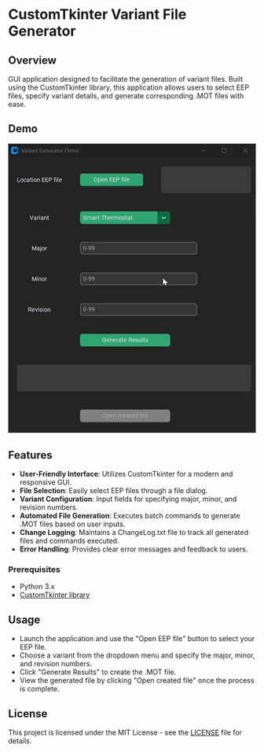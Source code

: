 # CustomTkinter Variant File Generator

## Overview

GUI application designed to facilitate the generation of variant files. Built using the CustomTkinter library, this application allows users to select EEP files, specify variant details, and generate corresponding .MOT files with ease.

## Demo
![Dashboard Demo](assets/demo.gif)

## Features

- **User-Friendly Interface**: Utilizes CustomTkinter for a modern and responsive GUI.
- **File Selection**: Easily select EEP files through a file dialog.
- **Variant Configuration**: Input fields for specifying major, minor, and revision numbers.
- **Automated File Generation**: Executes batch commands to generate .MOT files based on user inputs.
- **Change Logging**: Maintains a ChangeLog.txt file to track all generated files and commands executed.
- **Error Handling**: Provides clear error messages and feedback to users.

### Prerequisites

- Python 3.x
- [CustomTkinter library](https://github.com/TomSchimansky/CustomTkinter)

## Usage

- Launch the application and use the "Open EEP file" button to select your EEP file.
- Choose a variant from the dropdown menu and specify the major, minor, and revision numbers.
- Click "Generate Results" to create the .MOT file.
- View the generated file by clicking "Open created file" once the process is complete.

## License

This project is licensed under the MIT License - see the [LICENSE](LICENSE) file for details.